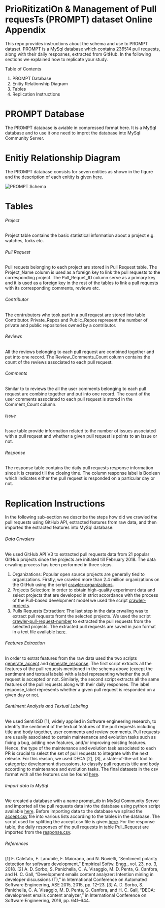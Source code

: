 # PrioRitizatiOn & Management of Pull requesTs (PROMPT) dataset Online Appendix
This repo provides instructions about the schema and use to PROMPT dataset. PROMPT is a MySql database which contains 236514 pull requests, along with their daily resposnes, extracted from GitHub. In the following sections we explained how to replicate your study.

Table of Contents
1. PROMPT Database
2. Enitiy Relationship Diagram
3. Tables
4. Replication Instructions

# PROMPT Database
The PROMPT database is aviable in compressed format here. It is a MySql database and to use it one need to improt the database into MySql Community Server.

# Enitiy Relationship Diagram
The PROMPT database consists for seven entities as shown in the figure and the description of each enitity is given [here](PR_Algorithm.pdf).

![PROMPT Schema](https://github.com/IlyasAzeem/PROMPT_DB/blob/master/ERD.png)

# Tables
###### Project
Project table contains the basic statistical information about a project e.g. watches, forks etc.
###### Pull Request
Pull requets belonging to each project are stored in Pull Request table. The Project_Name column is used as a foreign key to link the pull requests to the corresponding project. The Pull_Requet_ID column serve as a primary key and it is used as a foreign key in the rest of the tables to link a pull requests with its corresponding comments, reviews etc.
###### Contributor
The contrubutors who took part in a pull request are stored into table Contributor. Private_Repos and Public_Repos represent the number of private and public repositories owned by a contributor. 
###### Reviews
All the reviews belonging to each pull request are combined together and put into one record. The Review_Comments_Count column contains the count of the reviews associated to each pull request. 
###### Comments
Similar to to reviews the all the user comments belonging to each pull request are combine together and put into one record. The count of the user comments associated to each pull request is stored in the Comment_Count column.
###### Issue
Issue table provide information related to the number of issues associated with a pull request and whether a given pull request is points to an issue or not. 
###### Response
The response table contains the daily pull requests response information since it is created till the closing time. The column response label is Boolean which indicates either the pull request is responded on a particular day or not.

# Replication Instructions
In the following sub-section we describe the steps how did we crawled the pull requests using GitHub API, extracted features from raw data, and then imported the extracted features into MySql database.
###### Data Crwalers
We used GitHub API V3 to extracted pull requests data from 21 popular GitHub projects since the projects are initiated till February 2018. The data crwaling process has been performed in three steps.
1. Organizations: Popular open source projects are generally tied to organizations. Firstly, we crawled more than 2.4 million organizations on the GitHub using the script [crawler-organizations](Data_Crawlers/crawler-orginizations.py).
2. Projects Selection:  In order to obtain high-quality experiment data and select projects that are developed in strict accordance with the process of the Pull-based development model we used the script [crawler-projects](Data_Crawlers/crawler-projects.py).
3. Pulls Requests Extraction: The last step in the data crwaling was to extract pull requests fromt the selected projects. We used the script [crawler-pull-request-number](Data_Crawlers/crawler-pull-request-number.py) to extracted the pull requests from the selected projects. The extracted pull requests are saved in json format in a text file available [here](Features_Extraction/filter-raw-data.txt). 
###### Features Extraction
In order to extrat features from the raw data used the two scripts [generate_accept](Features_Extraction/generate_accept.py) and [generate_response](Features_Extraction/generate_response.py). The first script extracts all the features of the pull requests mentioned in the schema above (except the sentiment and textual labels) with a label representing whether the pull request is accepted or not. Similarly, the second script extracts all the same features of the pull requests along with their daily responses. The label response_label represents whether a given pull request is responded on a given day or not.
###### Sentiment Analysis and Textual Labeling
We used Senti4SD [1], widely applied in Software engineering research, to identify the sentiment of the textual features of the pull requests including title and body together, user comments and review comments.
Pull requests are  usually  associated  to  certain  maintenance  and  evolution tasks such as ﬁxing a bug, adding new features, and/or improving existing features. Hence, the type of the maintenance and evolution task associated to each PR is crucial to select the  set  of  pull  requests  to  integrate  with  the  next  release. For this reason, we used DECA [2], [3], a state-of-the-art tool  to  categorize  development  discussions,  to  classify  pull requests title and body according to maintenance and evolution tasks. The final datasets in the csv format with all the features can be found [here](Data_CSV_Files).
###### Import data to MySql
We created a database with a name prompt_db in MySql Community Server and imported all the pull requests data into the database using python script available [here](). Before importing data to the database we splited the [accept.csv](Data_CSV_Files/accept.csv) file into various lists according to the tables in the database. The script used for splitting the accept.csv file is given [here](). For the response table, the daily responses of the pull requests in table Pull_Request are imported from the [response.csv](Data_CSV_Files/response.csv).




###### References
[1] F.  Calefato,  F.  Lanubile,  F.  Maiorano,  and  N.  Novielli,  “Sentiment polarity  detection  for  software  development,”  Empirical  Softw.  Engg., vol. 23, no. 3, 2018.
[2] A. D. Sorbo, S. Panichella, C. A. Visaggio, M. D. Penta, G. Canfora, and H. C. Gall, “Development emails content analyzer: Intention mining in developer discussions (T),” in International Conference on Automated Software Engineering, ASE 2015, 2015, pp. 12–23.
[3] A. D. Sorbo, S. Panichella, C. A. Visaggio, M. D. Penta, G. Canfora, and  H.  C.  Gall,  “DECA:  development  emails  content  analyzer,”  in International Conference on Software Engineering, 2016, pp. 641–644.
